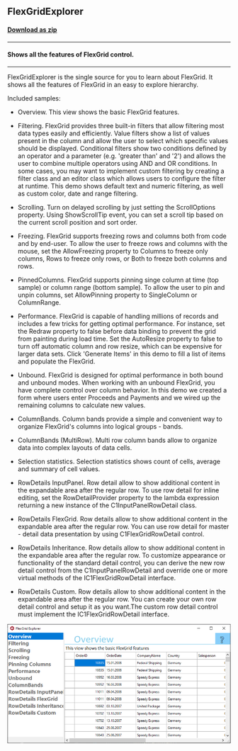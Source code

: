 ## FlexGridExplorer
#### [Download as zip](https://grapecity.github.io/DownGit/#/home?url=https://github.com/GrapeCity/ComponentOne-WinForms-Samples/tree/master/Core\FlexGrid\CS\FlexGridExplorer)
____
#### Shows all the features of FlexGrid control.
____
FlexGridExplorer is the single source for you to learn about FlexGrid. 
It shows all the features of FlexGrid in an easy to explore hierarchy.

Included samples:

* Overview.
  This view shows the basic FlexGrid features.

* Filtering.
  FlexGrid provides three built-in filters that allow filtering most data types easily and efficiently. Value filters show a list of values present in the column and allow the user to select which specific values should be displayed. Conditional filters show two conditions defined by an operator and a parameter (e.g. 'greater than' and '2') and allows the user to combine multiple operators using AND and OR conditions. In some cases, you may want to implement custom filtering by creating a filter class and an editor class which allows users to configure the filter at runtime. This demo shows default text and numeric filtering, as well as custom color, date and range filtering.

* Scrolling.
  Turn on delayed scrolling by just setting the ScrollOptions property. Using ShowScrollTip event, you can set a scroll tip based on the current scroll position and sort order.

* Freezing.
  FlexGrid supports freezing rows and columns both from code and by end-user. To allow the user to freeze rows and columns with the mouse, set the AllowFreezing property to Columns to freeze only columns, Rows to freeze only rows, or Both to freeze both columns and rows.

* PinnedColumns.
  FlexGrid supports pinning singe column at time (top sample) or column range (bottom sample). To allow the user to pin and unpin columns, set AllowPinning property to SingleColumn or ColumnRange.

* Performance.
  FlexGrid is capable of handling millions of records and includes a few tricks for getting optimal performance. For instance, set the Redraw property to false before data binding to prevent the grid from painting during load time. Set the AutoResize property to false to turn off automatic column and row resize, which can be expensive for larger data sets. Click 'Generate Items' in this demo to fill a list of items and populate the FlexGrid.

* Unbound.
  FlexGrid is designed for optimal performance in both bound and unbound modes. When working with an unbound FlexGrid, you have complete control over column behavior. In this demo we created a form where users enter Proceeds and Payments and we wired up the remaining columns to calculate new values.
  
* ColumnBands.
  Column bands provide a simple and convenient way to organize FlexGrid's columns into logical groups - bands.

* ColumnBands (MultiRow).
  Multi row column bands allow to organize data into complex layouts of data cells.
  
* Selection statistics.
  Selection statistics shows count of cells, average and summary of cell values.

* RowDetails InputPanel.
  Row detail allow to show additional content in the expandable area after the regular row. To use row detail for inline editing, set the RowDetailProvider property to the lambda expression returning a new instance of the C1InputPanelRowDetail class.

* RowDetails FlexGrid.
  Row details allow to show additional content in the expandable area after the regular row. You can use row detail for master - detail data presentation by using C1FlexGridRowDetail control.

* RowDetails Inheritance.
  Row details allow to show additional content in the expandable area after the regular row. To customize appearance or functionality of the standard detail control, you can derive the new row detail control from the C1InputPanelRowDetail and override one or more virtual methods of the IC1FlexGridRowDetail interface.

* RowDetails Custom.
  Row details allow to show additional content in the expandable area after the regular row. You can create your own row detail control and setup it as you want.The custom row detail control must implement the IC1FlexGridRowDetail interface.

![screenshot](screenshot.PNG)
